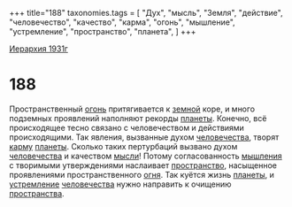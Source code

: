 +++
title="188"
taxonomies.tags = [
"Дух",
"мысль",
"Земля",
"действие",
"человечество",
"качество",
"карма",
"огонь",
"мышление",
"устремление",
"пространство",
"планета",
]
+++

[Иерархия 1931г](/agni/19312)

# 188

Пространственный [огонь](/tags/огонь) притягивается к [земной](/tags/Земля) коре, и много подземных проявлений наполняют рекорды [планеты](/tags/планета). Конечно, всё происходящее тесно связано с человечеством и действиями происходящими. Так явления, вызванные духом [человечества](/tags/человечество), творят [карму](/tags/карма) [планеты](/tags/планета). Сколько таких пертурбаций вызвано духом [человечества](/tags/человечество) и качеством [мысли](/tags/мысль)! Потому согласованность [мышления](/tags/мышление) с творимыми утверждениями наслаивает [пространство](/tags/пространство), насыщенное проявлениями пространственного [огня](/tags/огонь). Так куётся жизнь [планеты](/tags/планета), и [устремление](/tags/устремление) [человечества](/tags/человечество) нужно направить к очищению [пространства](/tags/пространство).   

